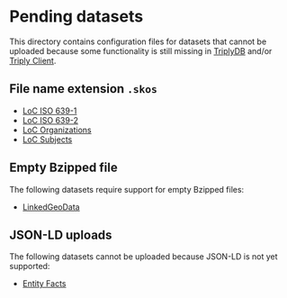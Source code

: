 # Pending datasets

This directory contains configuration files for datasets that cannot
be uploaded because some functionality is still missing in
[TriplyDB](https://triplydb.com) and/or [Triply
Client](https://triply.cc/docs/triply-client-js).

## File name extension `.skos`

  - [LoC ISO 639-1](loc-iso639-1.json)
  - [LoC ISO 639-2](loc-iso639-2.json)
  - [LoC Organizations](loc-organizations.json)
  - [LoC Subjects](lcsh.json)

## Empty Bzipped file

The following datasets require support for empty Bzipped files:

  - [LinkedGeoData](LinkedGeoData.json)

## JSON-LD uploads

The following datasets cannot be uploaded because JSON-LD is not yet
supported:

  - [Entity Facts](entity-facts.json)
